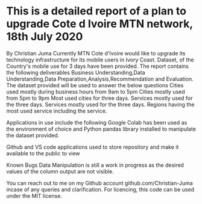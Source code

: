 # This is a detailed report of a plan to upgrade Cote d Ivoire MTN network, 18th July 2020
By Christian Juma
Currently MTN Cote d'Ivoire would like to upgrade its technology infrastructure for its mobile users in Ivory Coast.
Dataset, of the Country's mobile use for 3 days have been provided.
The report contains the following deliverables
Business Understanding,Data Understanding,Data Preparation,Analysis,Recommendation and Evaluation.
The dataset provided will be used to answer the below questions
Cities used mostly during business hours from 9am to 5pm 
Cities mostly used from 5pm to 9pm 
Most used cities for three days.
Services mostly used for the three days.
Services mostly used for the three days.
Regions having the most used service including the service.

Applications in use include the following
Google Colab has been used as the environment of choice and Python pandas library installed to manipulate the dataset provided.

Github and VS code applications used to store repository and make it available to the public to view

Known Bugs
Data Manipulation is still a work in progress as the desired values of the column output are not visible.

You can reach out to me on my Github account github.com/Christian-Juma incase of any queries and clarification.
For licencing, this code can be used under the MIT license.